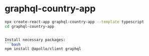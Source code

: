 # graphql-country-app

```bash
npx create-react-app graphql-country-app --template typescript
cd graphql-country-app


Install necessary packages:
```bash
npm install @apollo/client graphql 
